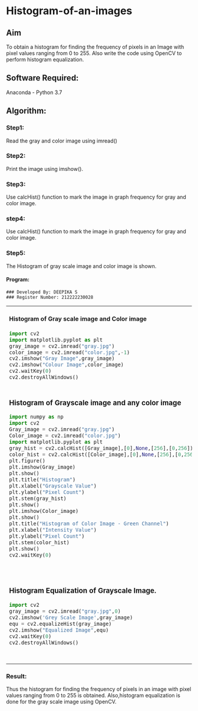 # Histogram-of-an-images
## Aim
To obtain a histogram for finding the frequency of pixels in an Image with pixel values ranging from 0 to 255. Also write the code using OpenCV to perform histogram equalization.

## Software Required:
Anaconda - Python 3.7

## Algorithm:
### Step1:
Read the gray and color image using imread()

### Step2:
Print the image using imshow().



### Step3:
Use calcHist() function to mark the image in graph frequency for gray and color image.

### step4:
Use calcHist() function to mark the image in graph frequency for gray and color image.

### Step5:
The Histogram of gray scale image and color image is shown.


#### Program:
```
### Developed By: DEEPIKA S
### Register Number: 212222230028
```
<table>
  <tr>
    <td width=50%>
      
####  Histogram of Gray scale image and Color image  
```python
import cv2
import matplotlib.pyplot as plt
gray_image = cv2.imread("gray.jpg")
color_image = cv2.imread("color.jpg",-1)
cv2.imshow("Gray Image",gray_image)
cv2.imshow("Colour Image",color_image)
cv2.waitKey(0)
cv2.destroyAllWindows()
```
</td>
<td>
  
#### Output:
### Input Grayscale Image and Color Image
![diptgray1](https://github.com/deepikasrinivasans/Histogram-of-an-images/assets/119393935/8d172f61-7d6a-4648-8d96-a5b8249b448b)
![color](https://github.com/deepikasrinivasans/Histogram-of-an-images/assets/119393935/8a8f6b9e-fe03-460f-a422-5eba1c3f10c9)
</td>
</tr>



<tr>
  <td width=50%>

### Histogram of Grayscale image and any color image
```python
import numpy as np
import cv2
Gray_image = cv2.imread("gray.jpg")
Color_image = cv2.imread("color.jpg")
import matplotlib.pyplot as plt
gray_hist = cv2.calcHist([Gray_image],[0],None,[256],[0,256])
color_hist = cv2.calcHist([Color_image],[0],None,[256],[0,256])
plt.figure()
plt.imshow(Gray_image)
plt.show()
plt.title("Histogram")
plt.xlabel("Grayscale Value")
plt.ylabel("Pixel Count")
plt.stem(gray_hist)
plt.show()
plt.imshow(Color_image)
plt.show()
plt.title("Histogram of Color Image - Green Channel")
plt.xlabel("Intensity Value")
plt.ylabel("Pixel Count")
plt.stem(color_hist)
plt.show()
cv2.waitKey(0)
```
</td>
<td>

### Output:
#### Histogram of Grayscale image and any color image
### Grayscale image
![dipt3](https://github.com/deepikasrinivasans/Histogram-of-an-images/assets/119393935/1aa62857-f5cd-4431-bbc0-2885e400b9df)
### Color image
![dipt4](https://github.com/deepikasrinivasans/Histogram-of-an-images/assets/119393935/8b10a4c9-0eef-4c8b-9567-59202db9a672)
</td>
</tr>



<tr>
  <td width=50%>

### Histogram Equalization of Grayscale Image.
```python
import cv2
gray_image = cv2.imread("gray.jpg",0)
cv2.imshow('Grey Scale Image',gray_image)
equ = cv2.equalizeHist(gray_image)
cv2.imshow("Equalized Image",equ)
cv2.waitKey(0)
cv2.destroyAllWindows()
```
</td>
<td>
  
### Output:
### Histogram Equalization of Grayscale Image.
![grayscaleimagedipt5](https://github.com/deepikasrinivasans/Histogram-of-an-images/assets/119393935/61fba175-9053-47f5-918e-26673ef2906b)
![equalized imagedipt6](https://github.com/deepikasrinivasans/Histogram-of-an-images/assets/119393935/4251001b-3be2-4a5d-8579-72af6c275f3a)
</td>
</tr>
</table>

### Result: 
Thus the histogram for finding the frequency of pixels in an image with pixel values ranging from 0 to 255 is obtained. Also,histogram equalization is done for the gray scale image using OpenCV.
